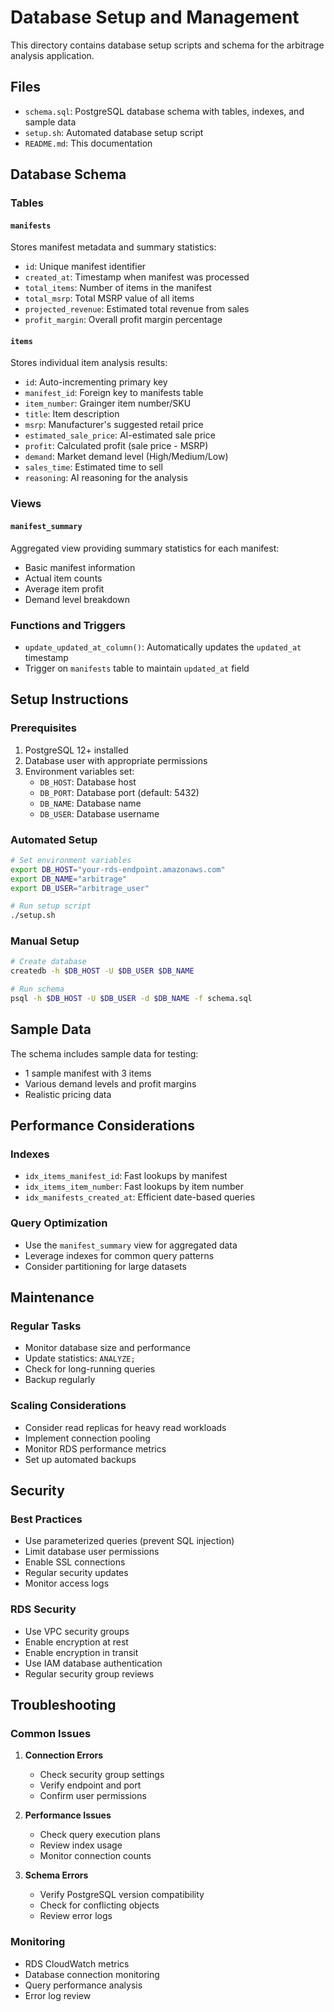 # Database Setup and Management

This directory contains database setup scripts and schema for the arbitrage analysis application.

## Files

- `schema.sql`: PostgreSQL database schema with tables, indexes, and sample data
- `setup.sh`: Automated database setup script
- `README.md`: This documentation

## Database Schema

### Tables

#### `manifests`
Stores manifest metadata and summary statistics:
- `id`: Unique manifest identifier
- `created_at`: Timestamp when manifest was processed
- `total_items`: Number of items in the manifest
- `total_msrp`: Total MSRP value of all items
- `projected_revenue`: Estimated total revenue from sales
- `profit_margin`: Overall profit margin percentage

#### `items`
Stores individual item analysis results:
- `id`: Auto-incrementing primary key
- `manifest_id`: Foreign key to manifests table
- `item_number`: Grainger item number/SKU
- `title`: Item description
- `msrp`: Manufacturer's suggested retail price
- `estimated_sale_price`: AI-estimated sale price
- `profit`: Calculated profit (sale price - MSRP)
- `demand`: Market demand level (High/Medium/Low)
- `sales_time`: Estimated time to sell
- `reasoning`: AI reasoning for the analysis

### Views

#### `manifest_summary`
Aggregated view providing summary statistics for each manifest:
- Basic manifest information
- Actual item counts
- Average item profit
- Demand level breakdown

### Functions and Triggers

- `update_updated_at_column()`: Automatically updates the `updated_at` timestamp
- Trigger on `manifests` table to maintain `updated_at` field

## Setup Instructions

### Prerequisites

1. PostgreSQL 12+ installed
2. Database user with appropriate permissions
3. Environment variables set:
   - `DB_HOST`: Database host
   - `DB_PORT`: Database port (default: 5432)
   - `DB_NAME`: Database name
   - `DB_USER`: Database username

### Automated Setup

```bash
# Set environment variables
export DB_HOST="your-rds-endpoint.amazonaws.com"
export DB_NAME="arbitrage"
export DB_USER="arbitrage_user"

# Run setup script
./setup.sh
```

### Manual Setup

```bash
# Create database
createdb -h $DB_HOST -U $DB_USER $DB_NAME

# Run schema
psql -h $DB_HOST -U $DB_USER -d $DB_NAME -f schema.sql
```

## Sample Data

The schema includes sample data for testing:
- 1 sample manifest with 3 items
- Various demand levels and profit margins
- Realistic pricing data

## Performance Considerations

### Indexes
- `idx_items_manifest_id`: Fast lookups by manifest
- `idx_items_item_number`: Fast lookups by item number
- `idx_manifests_created_at`: Efficient date-based queries

### Query Optimization
- Use the `manifest_summary` view for aggregated data
- Leverage indexes for common query patterns
- Consider partitioning for large datasets

## Maintenance

### Regular Tasks
- Monitor database size and performance
- Update statistics: `ANALYZE;`
- Check for long-running queries
- Backup regularly

### Scaling Considerations
- Consider read replicas for heavy read workloads
- Implement connection pooling
- Monitor RDS performance metrics
- Set up automated backups

## Security

### Best Practices
- Use parameterized queries (prevent SQL injection)
- Limit database user permissions
- Enable SSL connections
- Regular security updates
- Monitor access logs

### RDS Security
- Use VPC security groups
- Enable encryption at rest
- Enable encryption in transit
- Use IAM database authentication
- Regular security group reviews

## Troubleshooting

### Common Issues

1. **Connection Errors**
   - Check security group settings
   - Verify endpoint and port
   - Confirm user permissions

2. **Performance Issues**
   - Check query execution plans
   - Review index usage
   - Monitor connection counts

3. **Schema Errors**
   - Verify PostgreSQL version compatibility
   - Check for conflicting objects
   - Review error logs

### Monitoring

- RDS CloudWatch metrics
- Database connection monitoring
- Query performance analysis
- Error log review
